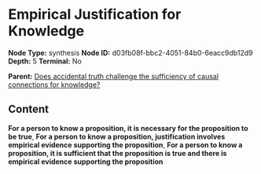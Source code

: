 # Empirical Justification for Knowledge

**Node Type:** synthesis
**Node ID:** d03fb08f-bbc2-4051-84b0-6eacc9db12d9
**Depth:** 5
**Terminal:** No

**Parent:** [Does accidental truth challenge the sufficiency of causal connections for knowledge?](does-accidental-truth-challenge-the-sufficiency-of-causal-connections-for-knowledge-antithesis-c328f4b9-a557-4708-b12f-b99bcad434e8.md)

## Content

**For a person to know a proposition, it is necessary for the proposition to be true**, **For a person to know a proposition, justification involves empirical evidence supporting the proposition**, **For a person to know a proposition, it is sufficient that the proposition is true and there is empirical evidence supporting the proposition**
